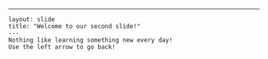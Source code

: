 ---
    layout: slide
    title: "Welcome to our second slide!"
    ---
    Nothing like learning something new every day!
    Use the left arrow to go back!
